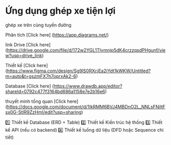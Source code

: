 # Ứng dụng ghép xe tiện lợi
ghép xe trên cùng tuyến đường

Phân tích [Click here] (https://app.diagrams.net/)

link Drive [Click here] (https://drive.google.com/file/d/172w2YGL1TIymnjp5dK4crzzqsdPHgunf/view?usp=drive_link)

Thiết kế [Click here] (https://www.figma.com/design/Sg9lS0RXcjEa2iYdt1kWKW/Untitled?m=auto&t=gszmFX7h7oprxAk2-6)

Database [Click here] (https://www.drawdb.app/editor?shareId=0792c477f3164bd686a1158e7e2b16e6)

thuyết minh tổng quan [Click here] (https://docs.google.com/document/d/1IkRMM6BVJ4MBDnO2L_NNLsFNiltFsx0G-StIR9ZzHmI/edit?usp=sharing)


1️⃣ Thiết kế Database (ERD + Table)
2️⃣ Thiết kế Kiến trúc hệ thống
3️⃣ Thiết kế API (nếu có backend)
4️⃣ Thiết kế luồng dữ liệu (DFD hoặc Sequence chi tiết)
